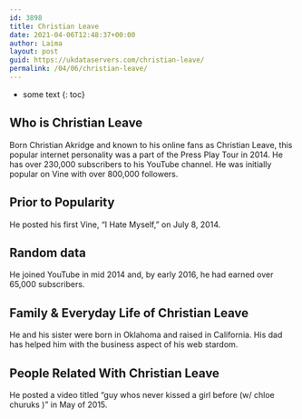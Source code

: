 ```yaml
---
id: 3898
title: Christian Leave
date: 2021-04-06T12:48:37+00:00
author: Laima
layout: post
guid: https://ukdataservers.com/christian-leave/
permalink: /04/06/christian-leave/
---
```


* some text
{: toc}


## Who is Christian Leave
                  
                  
                  
Born Christian Akridge and known to his online fans as Christian Leave, this popular internet personality was a part of the Press Play Tour in 2014. He has over 230,000 subscribers to his YouTube channel. He was initially popular on Vine with over 800,000 followers. 
                  
              
            
              
            
                
                
                
## Prior to Popularity
                  
                  
                  
He posted his first Vine, &#8220;I Hate Myself,&#8221; on July 8, 2014. 
                  
              
            
              
            
                
                
                
## Random data
                  
                  
                  
He joined YouTube in mid 2014 and, by early 2016, he had earned over 65,000 subscribers. 
                  
              
            
              
            
                
                
                
## Family & Everyday Life of Christian Leave
                  
                  
                  
He and his sister were born in Oklahoma and raised in California. His dad has helped him with the business aspect of his web stardom. 
                  
              
            
              
            
                
                
                
## People Related With Christian Leave
                  
                  
                  
He posted a video titled &#8220;guy whos never kissed a girl before (w/ chloe churuks )&#8221; in May of 2015. 
                  
              
            
              
            
                
              
            
              
              
            
            
              
            
          
          
          
